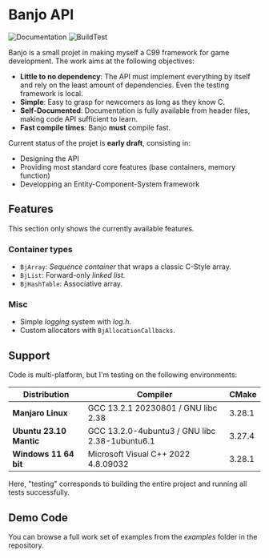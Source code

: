 # Banjo API

![Documentation](https://github.com/OragonEfreet/banjo/actions/workflows/documentation.yml/badge.svg)
![BuildTest](https://github.com/OragonEfreet/banjo/actions/workflows/cmake-multi-platform.yml/badge.svg)

Banjo is a small projet in making myself a C99 framework for game development.
The work aims at the following objectives:

- **Little to no dependency**: The API must implement everything by itself and rely on the least amount of dependencies. Even the testing framework is local.
- **Simple**:                  Easy to grasp for newcomers as long as they know C.
- **Self-Documented**:         Documentation is fully available from header files, making code API sufficient to learn.
- **Fast compile times**:      Banjo **must** compile fast.

Current status of the projet is **early draft**, consisting in:
- Designing the API
- Providing most standard core features (base containers, memory function)
- Developping an Entity-Component-System framework

## Features

This section only shows the currently available features.

### Container types

- `BjArray`: *Sequence container* that wraps a classic C-Style array.
- `BjList`: Forward-only *linked list*.
- `BjHashTable`: Associative array.

### Misc

* Simple *logging* system with _log.h_.
* Custom allocators with `BjAllocationCallbacks`.

## Support

Code is multi-platform, but I'm testing on the following environments:

| **Distribution**        | **Compiler**                                   | **CMake** |
|-------------------------|------------------------------------------------|-----------|
| **Manjaro Linux**       | GCC 13.2.1 20230801 / GNU libc 2.38            | 3.28.1    |
| **Ubuntu 23.10 Mantic** | GCC 13.2.0-4ubuntu3 / GNU libc 2.38-1ubuntu6.1 | 3.27.4    |
| **Windows 11 64 bit**   | Microsoft Visual C++ 2022 4.8.09032            | 3.28.1    |

Here, "testing" corresponds to building the entire project and running all tests successfully.

## Demo Code

You can browse a full work set of examples from the _examples_ folder in the repository.








